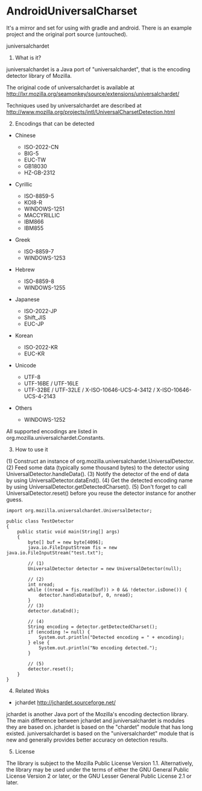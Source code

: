 # AndroidUniversalCharset

It's a mirror and set for using with gradle and android. There is an example project and the original port source (untouched).

juniversalchardet


1. What is it?

juniversalchardet is a Java port of "universalchardet",
that is the encoding detector library of Mozilla.

The original code of universalchardet is available at
http://lxr.mozilla.org/seamonkey/source/extensions/universalchardet/

Techniques used by universalchardet are described at
http://www.mozilla.org/projects/intl/UniversalCharsetDetection.html


2. Encodings that can be detected

- Chinese
  - ISO-2022-CN
  - BIG-5
  - EUC-TW
  - GB18030
  - HZ-GB-2312

- Cyrillic
  - ISO-8859-5
  - KOI8-R
  - WINDOWS-1251
  - MACCYRILLIC
  - IBM866
  - IBM855

- Greek
  - ISO-8859-7
  - WINDOWS-1253

- Hebrew
  - ISO-8859-8
  - WINDOWS-1255

- Japanese
  - ISO-2022-JP
  - Shift_JIS
  - EUC-JP

- Korean
  - ISO-2022-KR
  - EUC-KR

- Unicode
  - UTF-8
  - UTF-16BE / UTF-16LE
  - UTF-32BE / UTF-32LE / X-ISO-10646-UCS-4-3412 / X-ISO-10646-UCS-4-2143

- Others
  - WINDOWS-1252

All supported encodings are listed in org.mozilla.universalchardet.Constants.


3. How to use it

(1) Construct an instance of org.mozilla.universalchardet.UniversalDetector.
(2) Feed some data (typically some thousand bytes) to the detector
    using UniversalDetector.handleData().
(3) Notify the detector of the end of data by using
    UniversalDetector.dataEnd().
(4) Get the detected encoding name by using
    UniversalDetector.getDetectedCharset().
(5) Don't forget to call UniversalDetector.reset() before you reuse
    the detector instance for another guess.


	import org.mozilla.universalchardet.UniversalDetector;

	public class TestDetector
	{
		public static void main(String[] args)
		{
			byte[] buf = new byte[4096];
			java.io.FileInputStream fis = new java.io.FileInputStream("test.txt");

			// (1)
			UniversalDetector detector = new UniversalDetector(null);

			// (2)
			int nread;
			while ((nread = fis.read(buf)) > 0 && !detector.isDone()) {
				detector.handleData(buf, 0, nread);
			}
			// (3)
			detector.dataEnd();

			// (4)
			String encoding = detector.getDetectedCharset();
			if (encoding != null) {
				System.out.println("Detected encoding = " + encoding);
			} else {
				System.out.println("No encoding detected.");
			}

			// (5)
			detector.reset();
		}
	}


4. Related Woks

- jchardet  http://jchardet.sourceforge.net/

jchardet is another Java port of the Mozilla's encoding dectection library.
The main difference between jchardet and juniversalchardet is modules
they are based on. jchardet is based on the "chardet" module that has
long existed. juniversalchardet is based on the "universalchardet" module
that is new and generally provides better accuracy on detection results.


5. License

The library is subject to the Mozilla Public License Version 1.1.
Alternatively, the library may be used under the terms of either
the GNU General Public License Version 2 or later, or the GNU
Lesser General Public License 2.1 or later.

